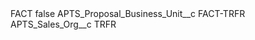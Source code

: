 <?xml version="1.0" encoding="UTF-8"?>
<CustomMetadata xmlns="http://soap.sforce.com/2006/04/metadata" xmlns:xsi="http://www.w3.org/2001/XMLSchema-instance" xmlns:xsd="http://www.w3.org/2001/XMLSchema">
    <label>FACT</label>
    <protected>false</protected>
    <values>
        <field>APTS_Proposal_Business_Unit__c</field>
        <value xsi:type="xsd:string">FACT-TRFR</value>
    </values>
    <values>
        <field>APTS_Sales_Org__c</field>
        <value xsi:type="xsd:string">TRFR</value>
    </values>
</CustomMetadata>
